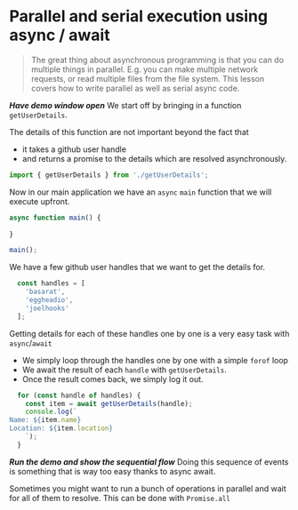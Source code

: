 # Parallel and serial execution using async / await
> The great thing about asynchronous programming is that you can do multiple things in parallel. E.g. you can make multiple network requests, or read multiple files from the file system. This lesson covers how to write parallel as well as serial async code.

***Have demo window open***
We start off by bringing in a function `getUserDetails`. 

The details of this function are not important beyond the fact that 
* it takes a github user handle 
* and returns a promise to the details which are resolved asynchronously. 

```js
import { getUserDetails } from './getUserDetails';

```

Now in our main application we have an `async` `main` function that we will execute upfront.

```js
async function main() {
  
}

main();
```

We have a few github user handles that we want to get the details for. 

```js
  const handles = [
    'basarat',
    'eggheadio',
    'joelhooks'
  ];
```

Getting details for each of these handles one by one is a very easy task with `async`/`await`
* We simply loop through the handles one by one with a simple `forof` loop
* We await the result of each `handle` with `getUserDetails`. 
* Once the result comes back, we simply log it out.

```js
  for (const handle of handles) {
    const item = await getUserDetails(handle);
    console.log(`
Name: ${item.name}
Location: ${item.location}
    `);
  }
```

***Run the demo and show the sequential flow***
Doing this sequence of events is something that is way too easy thanks to async await. 

Sometimes you might want to run a bunch of operations in parallel and wait for all of them to resolve. This can be done with `Promise.all`